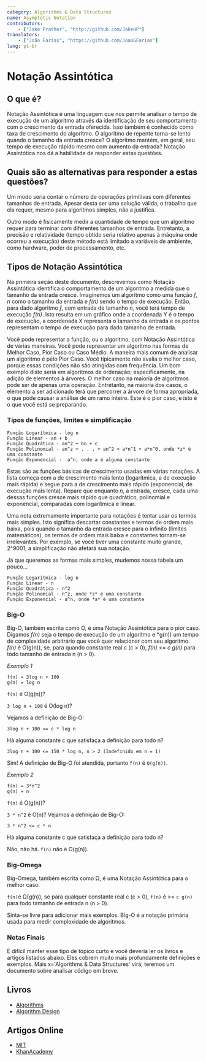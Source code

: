 ```yaml
---
category: Algorithms & Data Structures
name: Asymptotic Notation
contributors:
    - ["Jake Prather", "http://github.com/JakeHP"]
translators:
    - ["João Farias", "https://github.com/JoaoGFarias"]
lang: pt-br
---
```


# Notação Assintótica

## O que é?

Notação Assintótica é uma linguagem que nos permite analisar o tempo de execução
 de um algoritmo através da identificação de seu comportamento com o
 crescimento da entrada oferecida. Isso também é conhecido como taxa de
 crescimento do algoritmo. O algoritmo de repente torna-se lento quando o
 tamanho da entrada cresce? O algoritmo mantém, em geral, seu tempo de execução
 rápido mesmo com aumento da entrada? Notação Assintótica nos dá a habilidade de
 responder estas questões.

## Quais são as alternativas para responder a estas questões?

Um modo seria contar o número de operações primitivas com diferentes tamanhos de
 entrada. Apesar desta ser uma solução válida, o trabalho que ela requer, mesmo para algoritmos simples, não a justifica.

 Outro modo é fisicamente medir a quantidade de tempo que um algoritmo requer
 para terminar com diferentes tamanhos de entrada. Entretanto, a precisão e
 relatividade (tempo obtido seria relativo apenas à máquina onde ocorreu a
   execução) deste método está limitado a variáveis de ambiente, como hardware,
   poder de processamento, etc.

## Tipos de Notação Assintótica

Na primeira seção deste documento, descrevemos como Notação Assintótica identifica o comportamento de um algoritmo
 a medida que o tamanho da entrada cresce. Imaginemos um algoritmo como uma função
 *f*, *n* como o tamanho da entrada e *f(n)* sendo o tempo de execução. Então,
 para dado algoritmo *f*, com entrada de tamanho *n*, você terá tempo de execução
 *f(n)*. Isto resulta em um gráfico onde a coordenada Y é o tempo de execução, 
 a coordenada X representa o tamanho da entrada e os pontos representam o tempo
de execução para dado tamanho de entrada.

Você pode representar a função, ou o algoritmo, com Notação Assintótica de várias
maneiras. Você pode representar um algoritmo nas formas de Melhor Caso, Pior Caso
ou Caso Médio.
A maneira mais comum de analisar um algoritmo é pelo Pior Caso. Você tipicamente
não avalia o melhor caso, porque essas condições não são atingidas com frequência.
Um bom exemplo disto seria em algoritmos de ordenação; especificamente, na adição
de elementos à árvores. O melhor caso na maioria de algoritmos pode ser de apenas
uma operação. Entretanto, na maioria dos casos, o elemento a ser adicionado terá
que percorrer a árvore de forma apropriada, o que pode causar a análise de um
ramo inteiro.
Este é o pior caso, e isto é o que você está se preparando.

### Tipos de funções, limites e simplificação

```
Função Logarítmica - log n
Função Linear - an + b
Função Quadrática - an^2 + bn + c
Função Polinomial - an^z + . . . + an^2 + a*n^1 + a*n^0, onde *z* é uma constante
Função Exponencial -  a^n, onde a é alguma constante
```

Estas são as funções básicas de crescimento usadas em várias notações. A lista
 começa com a de crescimento mais lento (logarítmica, a de execução mais rápida)
e segue para a de crescimento mais rápido (exponencial, de execução mais lenta).
Repare que enquanto *n*, a entrada, cresce, cada uma dessas funções cresce mais
rápido que quadrático, polinomial e exponencial, comparadas com logarítmica e linear.

Uma nota extremamente importante para notações é tentar usar os termos mais simples.
Isto significa descartar constantes e termos de ordem mais baixa, pois quando o
tamanho da entrada cresce para o infinito (limites matemáticos), os termos de ordem
mais baixa e constantes tornam-se irrelevantes. Por exemplo, se você tiver uma
constante muito grande, 2^9001, a simplificação não afetará sua notação.

Já que queremos as formas mais simples, mudemos nossa tabela um pouco...

```
Função Logarítmica - log n
Função Linear - n
Função Quadrática - n^2
Função Polinomial - n^z, onde *z* é uma constante
Função Exponencial - a^n, onde *a* é uma constante
```

### Big-O

Big-O, também escrita como O, é uma Notação Assintótica para o pior caso. Digamos
*f(n)* seja o tempo de execução de um algoritmo e *g(n)) um tempo de complexidade
arbitrário que você quer relacionar com seu algoritmo. *f(n)* é O(g(n)), se, para
quando constante real c (c > 0), *f(n)* <= *c g(n)* para todo tamanho de entrada
n (n > 0).


*Exemplo 1*

```
f(n) = 3log n + 100
g(n) = log n
```

`f(n)` é O(g(n))?

`3 log n + 100` é  O(log n)?

Vejamos a definição de Big-O:

```
3log n + 100 <= c * log n
```

Há alguma constante c que satisfaça a definição para todo n?

```
3log n + 100 <= 150 * log n, n > 2 (Indefinido em n = 1)
```

Sim! A definição de Big-O foi atendida, portanto `f(n)` é `O(g(n))`.

*Exemplo 2*

```
f(n) = 3*n^2
g(n) = n
```

`f(n)` é O(g(n))?

`3 * n^2` é O(n)?
Vejamos a definição de Big-O:

```
3 * n^2 <= c * n
```

Há alguma constante c que satisfaça a definição para todo n?

Não, não há. `f(n)` não é O(g(n)).

### Big-Omega
Big-Omega, também escrita como Ω, é uma Notação Assintótica para o melhor caso.

`f(n)`é Ω(g(n)), se para qualquer constante real c (c > 0), `f(n)` é >= `c g(n)` para todo tamanho de entrada n (n > 0).

Sinta-se livre para adicionar mais exemplos. Big-O é a notação primária usada para medir complexidade de algoritmos.

### Notas Finais
É difícil manter esse tipo de tópico curto e você deveria ler os livros e artigos listados abaixo. Eles cobrem muito mais profundamente definições e exemplos. Mais x='Algorithms & Data Structures' virá; teremos um documento sobre analisar código em breve.

## Livros

* [Algorithms](http://www.amazon.com/Algorithms-4th-Robert-Sedgewick/dp/032157351X)
* [Algorithm Design](http://www.amazon.com/Algorithm-Design-Foundations-Analysis-Internet/dp/0471383651)

## Artigos Online

* [MIT](http://web.mit.edu/16.070/www/lecture/big_o.pdf)
* [KhanAcademy](https://www.khanacademy.org/computing/computer-science/algorithms/asymptotic-notation/a/asymptotic-notation)
